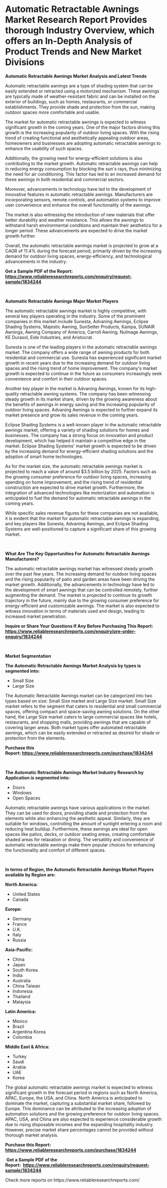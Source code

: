 <p><h1>Automatic Retractable Awnings Market Research Report Provides thorough Industry Overview, which offers an In-Depth Analysis of Product Trends and New Market Divisions</h1></p><p><strong>Automatic Retractable Awnings Market Analysis and Latest Trends</strong></p>
<p><p>Automatic retractable awnings are a type of shading system that can be easily extended or retracted using a motorized mechanism. These awnings are typically made of weather-resistant fabric and can be installed on the exterior of buildings, such as homes, restaurants, or commercial establishments. They provide shade and protection from the sun, making outdoor spaces more comfortable and usable.</p><p>The market for automatic retractable awnings is expected to witness significant growth in the coming years. One of the major factors driving this growth is the increasing popularity of outdoor living spaces. With the rising trend of creating functional and aesthetically appealing outdoor areas, homeowners and businesses are adopting automatic retractable awnings to enhance the usability of such spaces.</p><p>Additionally, the growing need for energy-efficient solutions is also contributing to the market growth. Automatic retractable awnings can help in reducing energy consumption by blocking the sun's rays, thus minimizing the need for air conditioning. This factor has led to an increased demand for these awnings in both residential and commercial sectors.</p><p>Moreover, advancements in technology have led to the development of innovative features in automatic retractable awnings. Manufacturers are incorporating sensors, remote controls, and automation systems to improve user convenience and enhance the overall functionality of the awnings.</p><p>The market is also witnessing the introduction of new materials that offer better durability and weather resistance. This allows the awnings to withstand harsh environmental conditions and maintain their aesthetics for a longer period. These advancements are expected to drive the market growth further.</p><p>Overall, the automatic retractable awnings market is projected to grow at a CAGR of 11.4% during the forecast period, primarily driven by the increasing demand for outdoor living spaces, energy-efficiency, and technological advancements in the industry.</p></p>
<p><strong>Get a Sample PDF of the Report:&nbsp; <a href="https://www.reliableresearchreports.com/enquiry/request-sample/1834244">https://www.reliableresearchreports.com/enquiry/request-sample/1834244</a></strong></p>
<p>&nbsp;</p>
<p><strong>Automatic Retractable Awnings Major Market Players</strong></p>
<p><p>The automatic retractable awnings market is highly competitive, with several key players operating in the industry. Some of the prominent companies in this market include Sunesta, Advaning Awnings, Eclipse Shading Systems, Majestic Awning, SunSetter Products, Kampa, SUNAIR Awnings, Awning Company of America, Carroll Awning, NuImage Awnings, KE Durasol, Eide Industries, and Aristocrat.</p><p>Sunesta is one of the leading players in the automatic retractable awnings market. The company offers a wide range of awning products for both residential and commercial use. Sunesta has experienced significant market growth in recent years due to the increasing demand for outdoor living spaces and the rising trend of home improvement. The company's market growth is expected to continue in the future as consumers increasingly seek convenience and comfort in their outdoor spaces.</p><p>Another key player in the market is Advaning Awnings, known for its high-quality retractable awning systems. The company has been witnessing steady growth in its market share, driven by the growing awareness about the benefits of awnings in energy saving and the increasing popularity of outdoor living spaces. Advaning Awnings is expected to further expand its market presence and grow its sales revenue in the coming years.</p><p>Eclipse Shading Systems is a well-known player in the automatic retractable awnings market, offering a variety of shading solutions for homes and businesses. The company has a strong focus on innovation and product development, which has helped it maintain a competitive edge in the market. Eclipse Shading Systems' market growth is expected to be driven by the increasing demand for energy-efficient shading solutions and the adoption of smart home technologies.</p><p>As for the market size, the automatic retractable awnings market is projected to reach a value of around $3.5 billion by 2025. Factors such as the growing consumer preference for outdoor living spaces, increasing spending on home improvement, and the rising trend of residential construction are expected to drive market growth. Furthermore, the integration of advanced technologies like motorization and automation is anticipated to fuel the demand for automatic retractable awnings in the coming years.</p><p>While specific sales revenue figures for these companies are not available, it is evident that the market for automatic retractable awnings is expanding, and key players like Sunesta, Advaning Awnings, and Eclipse Shading Systems are well-positioned to capture a significant share of this growing market.</p></p>
<p>&nbsp;</p>
<p><strong>What Are The Key Opportunities For Automatic Retractable Awnings Manufacturers?</strong></p>
<p><p>The automatic retractable awnings market has witnessed steady growth over the past few years. The increasing demand for outdoor living spaces and the rising popularity of patio and garden areas have been driving the market growth. Additionally, the advancements in technology have led to the development of smart awnings that can be controlled remotely, further augmenting the demand. The market is projected to continue its growth trajectory in the future, mainly due to the growing consumer preference for energy-efficient and customizable awnings. The market is also expected to witness innovation in terms of materials used and design, leading to increased market penetration.</p></p>
<p><strong>Inquire or Share Your Questions If Any Before Purchasing This Report: <a href="https://www.reliableresearchreports.com/enquiry/pre-order-enquiry/1834244">https://www.reliableresearchreports.com/enquiry/pre-order-enquiry/1834244</a></strong></p>
<p>&nbsp;</p>
<p><strong>Market Segmentation</strong></p>
<p><strong>The Automatic Retractable Awnings Market Analysis by types is segmented into:</strong></p>
<p><ul><li>Small Size</li><li>Large Size</li></ul></p>
<p><p>The Automatic Retractable Awnings market can be categorized into two types based on size: Small Size market and Large Size market. Small Size market refers to the segment that caters to residential and small commercial spaces, offering compact and space-saving awning solutions. On the other hand, the Large Size market caters to large commercial spaces like hotels, restaurants, and shopping malls, providing awnings that are capable of covering larger areas. Both market types offer automated retractable awnings, which can be easily extended or retracted as desired for shade or protection from the elements.</p></p>
<p><strong>Purchase this Report:&nbsp;<a href="https://www.reliableresearchreports.com/purchase/1834244">https://www.reliableresearchreports.com/purchase/1834244</a></strong></p>
<p>&nbsp;</p>
<p><strong>The Automatic Retractable Awnings Market Industry Research by Application is segmented into:</strong></p>
<p><ul><li>Doors</li><li>Windows</li><li>Open Spaces</li></ul></p>
<p><p>Automatic retractable awnings have various applications in the market. They can be used for doors, providing shade and protection from the elements while also enhancing the aesthetic appeal. Similarly, they are suitable for windows, controlling the amount of sunlight entering a room and reducing heat buildup. Furthermore, these awnings are ideal for open spaces like patios, decks, or outdoor seating areas, creating comfortable shaded areas for relaxation or dining. The versatility and convenience of automatic retractable awnings make them popular choices for enhancing the functionality and comfort of different spaces.</p></p>
<p>&nbsp;</p>
<p><strong>In terms of Region, the Automatic Retractable Awnings Market Players available by Region are:</strong></p>
<p>
    <p> <strong> North America: </strong>
        <ul>
            <li>United States</li>
            <li>Canada</li>
        </ul>
        </p> 
    <p> <strong> Europe: </strong>
        <ul>
            <li>Germany</li>
            <li>France</li>
            <li>U.K.</li>
            <li>Italy</li>
            <li>Russia</li>
        </ul>
        </p> 
    <p> <strong> Asia-Pacific: </strong>
        <ul>
            <li>China</li>
            <li>Japan</li>
            <li>South Korea</li>
            <li>India</li>
            <li>Australia</li>
            <li>China Taiwan</li>
            <li>Indonesia</li>
            <li>Thailand</li>
            <li>Malaysia</li>
        </ul>
        </p> 
    <p> <strong> Latin America: </strong>
        <ul>
            <li>Mexico</li>
            <li>Brazil</li>
            <li>Argentina Korea</li>
            <li>Colombia</li>
        </ul>
        </p> 
    <p> <strong> Middle East & Africa: </strong>
        <ul>
            <li>Turkey</li>
            <li>Saudi</li>
            <li>Arabia</li>
            <li>UAE</li>
            <li>Korea</li>
        </ul>
    </p>
    </p>
<p><p>The global automatic retractable awnings market is expected to witness significant growth in the forecast period in regions such as North America, APAC, Europe, the USA, and China. North America is anticipated to dominate the market, capturing a substantial market share, followed by Europe. This dominance can be attributed to the increasing adoption of automation solutions and the growing preference for outdoor living spaces. APAC, USA, and China are also expected to experience considerable growth due to rising disposable incomes and the expanding hospitality industry. However, precise market share percentages cannot be provided without thorough market analysis.</p></p>
<p><strong>Purchase this Report: <a href="https://www.reliableresearchreports.com/purchase/1834244">https://www.reliableresearchreports.com/purchase/1834244</a></strong></p>
<p>&nbsp;<strong>Get a Sample PDF of the Report:&nbsp;&nbsp;<a href="https://www.reliableresearchreports.com/enquiry/request-sample/1834244">https://www.reliableresearchreports.com/enquiry/request-sample/1834244</a></strong></p>
<p><strong></strong></p>
<p>Check more reports on https://www.reliableresearchreports.com/</p>